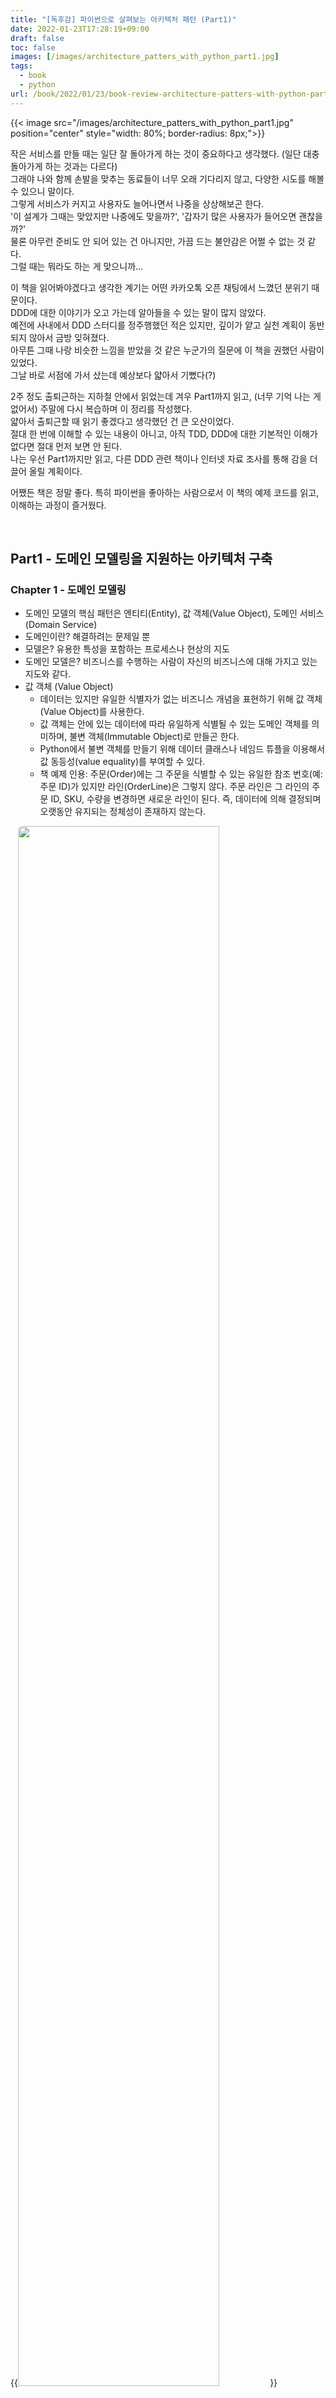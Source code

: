 ```yaml
---
title: "[독후감] 파이썬으로 살펴보는 아키텍처 패턴 (Part1)"
date: 2022-01-23T17:28:19+09:00
draft: false
toc: false
images: [/images/architecture_patters_with_python_part1.jpg]
tags:
  - book
  - python
url: /book/2022/01/23/book-review-architecture-patters-with-python-part1/
---
```

{{< image src="/images/architecture_patters_with_python_part1.jpg" position="center" style="width: 80%; border-radius: 8px;">}}

작은 서비스를 만들 때는 일단 잘 돌아가게 하는 것이 중요하다고 생각했다. (일단 대충 돌아가게 하는 것과는 다르다)  
그래야 나와 함께 손발을 맞추는 동료들이 너무 오래 기다리지 않고, 다양한 시도를 해볼 수 있으니 말이다.  
그렇게 서비스가 커지고 사용자도 늘어나면서 나중을 상상해보곤 한다.  
'이 설계가 그때는 맞았지만 나중에도 맞을까?', '갑자기 많은 사용자가 들어오면 괜찮을까?'  
물론 아무런 준비도 안 되어 있는 건 아니지만, 가끔 드는 불안감은 어쩔 수 없는 것 같다.  
그럴 때는 뭐라도 하는 게 맞으니까...  

이 책을 읽어봐야겠다고 생각한 계기는 어떤 카카오톡 오픈 채팅에서 느꼈던 분위기 때문이다.  
DDD에 대한 이야기가 오고 가는데 알아들을 수 있는 말이 많지 않았다.  
예전에 사내에서 DDD 스터디를 정주행했던 적은 있지만, 깊이가 얕고 실천 계획이 동반되지 않아서 금방 잊혀졌다.  
아무튼 그때 나랑 비슷한 느낌을 받았을 것 같은 누군가의 질문에 이 책을 권했던 사람이 있었다.  
그날 바로 서점에 가서 샀는데 예상보다 얇아서 기뻤다(?)  

2주 정도 출퇴근하는 지하철 안에서 읽었는데 겨우 Part1까지 읽고, (너무 기억 나는 게 없어서) 주말에 다시 복습하며 이 정리를 작성했다.  
얇아서 출퇴근할 때 읽기 좋겠다고 생각했던 건 큰 오산이었다.  
절대 한 번에 이해할 수 있는 내용이 아니고, 아직 TDD, DDD에 대한 기본적인 이해가 없다면 절대 먼저 보면 안 된다.  
나는 우선 Part1까지만 읽고, 다른 DDD 관련 책이나 인터넷 자료 조사를 통해 감을 더 끌어 올릴 계획이다.  

어쨌든 책은 정말 좋다. 특히 파이썬을 좋아하는 사람으로서 이 책의 예제 코드를 읽고, 이해하는 과정이 즐거웠다.  


<br/>

## Part1 - 도메인 모델링을 지원하는 아키텍처 구축
### Chapter 1 - 도메인 모델링
- 도메인 모델의 핵심 패턴은 엔티티(Entity), 값 객체(Value Object), 도메인 서비스(Domain Service)
- 도메인이란? 해결하려는 문제일 뿐
- 모델은? 유용한 특성을 포함하는 프로세스나 현상의 지도
- 도메인 모델은? 비즈니스를 수행하는 사람이 자신의 비즈니스에 대해 가지고 있는 지도와 같다.
- 값 객체 (Value Object)
  - 데이터는 있지만 유일한 식별자가 없는 비즈니스 개념을 표현하기 위해 값 객체(Value Object)를 사용한다.
  - 값 객체는 안에 있는 데이터에 따라 유일하게 식별될 수 있는 도메인 객체를 의미하며, 불변 객체(Immutable Object)로 만들곤 한다.
  - Python에서 불변 객체를 만들기 위해 데이터 클래스나 네임드 튜플을 이용해서 값 동등성(value equality)를 부여할 수 있다.
  -   책 예제 인용: 주문(Order)에는 그 주문을 식별할 수 있는 유일한 참조 번호(예: 주문 ID)가 있지만 라인(OrderLine)은 그렇지 않다. 주문 라인은 그 라인의 주문 ID, SKU, 수량을 변경하면 새로운 라인이 된다. 즉, 데이터에 의해 결정되며 오랫동안 유지되는 정체성이 존재하지 않는다.

{{<image src="https://www.cosmicpython.com/book/images/apwp_0104.png" position="center" style="width: 80%; border-radius: 8px;">}}

- 엔티티(Entity)
  - 오랫동안 유지되는 정체성이 존재하는 도메인 객체를 설명할 때 사용한다.
  - 이름을 `Name`이라는 클래스로 정의한다면 이름이 다른 `Name`객체는 서로 같지 않다. 하지만 `Name`객체를 갖는 사람(`Person`) 클래스는 영속적인 정체성(persistent identity)을 갖고 있다.
  - 따라서 값 객체와 달리 엔티티에는 정체성 동등성(identity equality)이 있다.
- 모든 것을 객체로 만들 필요가 없다.
  - 코드에서 '동사(verb)'에 해당하는 부분을 표현하려면 함수를 사용하는 것이 좋다.
  - `FooManager`, `BarBuilder`, `BazFactory` 대신 `manage_foo()`, `build_bar()`, `get_baz()`함수를 쓰는 편이 가독성이 더 좋고 표현력이 좋다.

<br/>

### Chapter 2 - 저장소 패턴 (Repository)
- 데이터 저장소를 간단하게 추상화한 것으로 이 패턴을 사용하면 모델 계층과 데이터 계층을 분리할 수 있다.
- 이 간단한 추상화는 데이터베이스의 복잡성을 감춰서 시스템을 테스트하기 더 좋게 만든다.

{{<image src="https://www.cosmicpython.com/book/images/apwp_0201.png" position="center" style="width: 80%; border-radius: 8px;">}}

- 도메인 모델에는 그 어떤 의존성도 없어야 한다.
  - 하부 구조와 관련된 문제가 도메인 모델에 지속적으로 영향을 끼쳐서 단위 테스트를 느리게 하고 도메인 모델을 변경할 능력이 감소된다. 
  - 모델을 내부에 있는 것으로 간주하고, 의존성이 내부로 들어오도록 만들어야 한다. 

{{<image src="https://www.cosmicpython.com/book/images/apwp_0203.png" position="center" style="width: 80%; border-radius: 8px;">}}

- 이 모델을 관계형 데이터베이스로 연결하려면 어떻게 해야할까?
  1. 일반적인 ORM(객체 관계 매핑) 방식: ORM에 의존하는 방식
    - ORM이 제공하는 가장 중요한 기능은 영속성 무지(persistent ignorance)다. 도메인 모델이 데이터를 어떻게 저장하는 지에 대해 알 필요가 없다는 의미다. 
    - 영속성 무지가 성립하면 특정 데이터베이스 기술에 도메인이 직접 의존하지 않도록 유지할 수 있다. 
    - 이 관점에서 ORM을 사용하는 것은 이미 DIP(의존성 역전)의 한 예다. 하드코딩한 SQL에 의존하는 대신 추상화인 ORM을 의존한다. 하지만 이것만으로 충분하지 않다.

  > 이 모델이 데이터베이스에 대해 무지하다고 말할 수 있을까? 모델 프로퍼티가 직접 데이터베이스 열과 연관되어 있는데 어떻게 저장소와 관련된 관심사를 모델로부터 분리할 수 있을까? 

  ```python
  from sqlalchemy import Column, ForeignKey, Integer, String
  from sqlalchemy.ext.declarative import declarative_base
  from sqlalchemy.orm import relationship

  Base = declarative_base()

  class Order(Base):
      id = Column(Integer, primary_key=True)

  class OrderLine(Base):
      id = Column(Integer, primary_key=True)
      sku = Column(String(250))
      qty = Integer(String(250))
      order_id = Column(Integer, ForeignKey('order.id'))
      order = relationship(Order)
  ```

  2. 의존성 역전 : 모델에 의존하는 ORM
    - 스키마를 별도로 정의하고 스키마와 도메인 모델을 상호 변환하는 매퍼(mapper)를 정의한다.

  > `start_mapper()` 함수를 호출하지 않으면 도메인 모델 클래스는 데이터베이스를 인식하지 못한다.

  ```python
  from sqlalchemy.orm import mapper, relationship

  import model  #(1)


  metadata = MetaData()

  order_lines = Table(  #(2)
      "order_lines",
      metadata,
      Column("id", Integer, primary_key=True, autoincrement=True),
      Column("sku", String(255)),
      Column("qty", Integer, nullable=False),
      Column("orderid", String(255)),
  )

  ...

  def start_mappers():
      lines_mapper = mapper(model.OrderLine, order_lines)
  ```

- 저장소 패턴 소개 
  - 저장소 패턴은 영속적 저장소를 추상화한 것이다. 모든 데이터가 메모리상에 존재하는 것처럼 데이터 접근과 관련된 세부 사항을 감춘다.
  - 가장 간단한 저장소에는 `add()`, `get()` 메서드 두 가지 밖에 없다. 이렇게 단순성을 강제로 유지하면 도메인 모델과 데이터베이스 사이의 결합을 끊을 수 있다.
  - 저장소 패턴과 ORM은 모두 Raw SQL문을 대신하는 추상화 역할을 한다. 저장소 뒤에 ORM을 쓰거나 ORM 뒤에 저장소를 쓸 필요가 없다. ORM 없이 직접 저장소를 구현하지 이유는 없다.

{{<image src="https://www.cosmicpython.com/book/images/apwp_0205.png" position="center" style="width: 80%; border-radius: 8px;">}}

  - 정리하자면, 도메인 모델은 인프라에 대해 걱정할 필요가 없어야 한다. ORM은 모델을 임포트해야 하며 모델이 ORM을 임포트해서는 안된다.
  - 저장소 패턴은 영속적 저장소에 대한 단순한 추상화다. 저장소는 컬렉션이 메모리상에 있는 객체라는 환상을 제공한다. 저장소를 사용하면 핵심 애플리케이션에는 영향을 미치 앟으면서 인프라를 이루는 세부 구조를 변경하거나 `FakeRepository`를 쉽게 작성할 수 있다.

<br/>

### Chapter 3 - 결합과 추상화
- 저장소 패턴은 영구 저장소에 대한 추상화다.
- B 컴포넌트가 깨지는 게 두려워서 A 컴포넌트를 변경할 수 없는 경우 이 두 컴포넌트가 서로 결합되어 있다고 한다.
- 지역적 결합은 좋은 것이다. 결합된 요소들 사이에 응집(cohesion)이 있다는 용어로 표현한다. 하지만 전역적 결합은 성가신 존재다. 코드를 변경하는 데 드는 비용을 증가시킨다. 

<br/>

### Chapter 4 - 플라스크 API와 서비스 계층
- 서비스 계층은 플라스크와 도메인 모델 사이에 유스 케이스를 담는 추상화 역할을 할 수 있게 한다. 
- 실제 API 엔드포인트(HTTP)와 실제 데이터베이스를 사용하는 테스트를 E2E(end to end) 테스트라고 부른다.

> 아래 코드는 플라스크 함수에서 몇 가지 오류 처리를 추가하고 있다. 
> 이렇게 할수록 점점 E2E 테스트 개수가 늘어나서 역 피라미드형 테스트가 된다. 

```python
def is_valid_sku(sku, batches):
    return sku in {b.sku for b in batches}


@app.route("/allocate", methods=["POST"])
def allocate_endpoint():
    session = get_session()
    batches = repository.SqlAlchemyRepository(session).list()
    line = model.OrderLine(
        request.json["orderid"], request.json["sku"], request.json["qty"],
    )

    if not is_valid_sku(line.sku, batches):
        return {"message": f"Invalid sku {line.sku}"}, 400

    try:
        batchref = model.allocate(line, batches)
    except model.OutOfStock as e:
        return {"message": str(e)}, 400

    session.commit()
    return {"batchref": batchref}, 201
```

- 플라스크 앱이 하는 일을 살펴보면 오케스트레이션이라고 부르는 요소가 상당 부분을 차지한다. 
- 저장소에서 여러 가지 가져오고, 데이터베이스 상태에 따라 입력을 검증하고 오류를 처리하며, 성공적인 경우 데이터를 커밋한다.
이런 작업 대부분은 웹 API 엔드포인트와 관련이 없다.
- 오케스트레이션은 E2E 테스트에서 실제로 테스트해야 하는 대상이 아니다.
- 서비스 2가지 요소로 불린다. 첫번째 애플리케이션 서비스는 다음과 같은 간단한 단계를 수행하여 애플리케이션을 제어한다.
  - 데이터베이스에서 데이터를 얻는다.
  - 도메인 모델을 업데이트한다.
  - 변경된 내용을 영속화한다.
- 두 번째 도메인 서비스는 도메인 모델에 속하지만 근본적으로 상태가 있는 엔티티나 값 객체에 속하지 않는 로직을 부르는 이름이다.

{{<image src="https://www.cosmicpython.com/book/images/apwp_0403.png" position="center" style="width: 80%; border-radius: 8px;">}}

<br/>

### Chapter 5 - 높은 기어비와 낮은 기어비의 TDD
- 서비스 계층에 대해 테스트하면 더는 도메인 모델 테스트가 필요없다.  

```python
# domain-layer test:
def test_prefers_current_stock_batches_to_shipments():
    in_stock_batch = Batch("in-stock-batch", "RETRO-CLOCK", 100, eta=None)
    shipment_batch = Batch("shipment-batch", "RETRO-CLOCK", 100, eta=tomorrow)
    line = OrderLine("oref", "RETRO-CLOCK", 10)

    allocate(line, [in_stock_batch, shipment_batch])

    assert in_stock_batch.available_quantity == 90
    assert shipment_batch.available_quantity == 100


# service-layer test:
def test_prefers_warehouse_batches_to_shipments():
    in_stock_batch = Batch("in-stock-batch", "RETRO-CLOCK", 100, eta=None)
    shipment_batch = Batch("shipment-batch", "RETRO-CLOCK", 100, eta=tomorrow)
    repo = FakeRepository([in_stock_batch, shipment_batch])
    session = FakeSession()

    line = OrderLine('oref', "RETRO-CLOCK", 10)

    services.allocate(line, repo, session)

    assert in_stock_batch.available_quantity == 90
    assert shipment_batch.available_quantity == 100
```

- 테스트가 있으면 시스템을 바꾸는데 두려움이 없다. 하지만 도메인 모델에 대한 테스트가 너무 많으면 코드 베이스를 바꿀 때마다 많은 테스트를 변경해야 하는 문제가 생긴다.
- 변하면 안 되는 시스템의 특성을 강제로 유지하기 위해 테스트를 사용한다. 예를 들어 API가 계속 200OK를 반환하는지, 데이터베이스 세션이 커밋을 하는지, 주문이 여전히 할당되는지...
- API에 대한 테스트를 작성하면 도메인 모델을 리팩터링할 때 변경해야 하는 코드의 양을 줄일 수 있다. 
  - 서비스 계층에 대한 테스트만 수행하도록 우리 자신을 제한하자.
  - 직접 모델 객체의 '사적인' 속성이나 메서드와 테스트가 직접 상호작용하지 못하게 막는다면 좀 더 자유롭게 모델을 리팩터링할 수 있다.
- 온전히 서비스 계층의 기능만 사용하는 서비스 계층 테스트를 작성하면 도메인에 대한 의존 관계를 모두 제거할 수 있다.
  - 일반적으로 서비스 계층 테스트에서 도메인 계층에 있는 요소가 필요하다면 이는 서비스 계층이 완전하지 않다는 의미

```python
# tests/unit/test_services.py
def test_add_batch():
    repo, session = FakeRepository([]), FakeSession()
    services.add_batch("b1", "CRUNCHY-ARMCHAIR", 100, None, repo, session)
    assert repo.get("b1") is not None
    assert session.committed

# service_layer/services.py
def add_batch(
    ref: str, sku: str, qty: int, eta: Optional[date],
    repo: AbstractRepository, session,
) -> None:
    repo.add(model.Batch(ref, sku, qty, eta))
    session.commit()


def allocate(
    orderid: str, sku: str, qty: int,
    repo: AbstractRepository, session
) -> str:
```

- 서비스 계층을 도메인 객체가 아니라 원시 타입을 바탕으로 작성하라

```python

# 이전: allocate는 도메인 객체를 받는다 (service_layer/services.py)
def allocate(line: OrderLine, repo: AbstractRepository, session) -> str:
  pass

# 이후: allocate는 문자열과 정수를 받는다 
def allocate(
    orderid: str, sku: str, qty: int,
    repo: AbstractRepository, session
) -> str:
  pass
```

- 이상적인 경우 테스트해야 할 모든 서비스를 오직 서비스 계층을 기반으로 테스트할 수 있다.

<br/>

### Chapter 6 - 작업 단위 패턴 (UoW)
- 저장소와 서비스 계층 패턴을 하나로 묶어 주는 마지막 퍼즐은 Unit of Work(UoW) 패턴이다.
- 저장소 패턴이 영속적 저장소 개념에 대한 추상화라면 UoW는 원자적 연산(Atomic operation) 개념의 추상화다.
- UoW 패턴을 사용하면 서비스 계층과 데이터 계층을 완전히 분리할 수 있다.

> ▼ UoW가 없는 경우: API는 서비스 계층, 저장소 계층, 데이터베이스와 직접 소통한다.

{{<image src="https://www.cosmicpython.com/book/images/apwp_0601.png" position="center" style="width: 80%; border-radius: 8px;">}}

> ▼ UoW가 있는 경우 : UoW가 데이터베이스 상태를 관리한다.

{{<image src="https://www.cosmicpython.com/book/images/apwp_0602.png" position="center" style="width: 80%; border-radius: 8px;">}}

- 이 작업은 파이썬의 컨텍스트 매니저를 이용해서 만들 수 있다.

```python
# src/allocation/service_layer/unit_of_work.py

DEFAULT_SESSION_FACTORY = sessionmaker(  #(1)
    bind=create_engine(
        config.get_postgres_uri(),
    )
)


class SqlAlchemyUnitOfWork(AbstractUnitOfWork):
    def __init__(self, session_factory=DEFAULT_SESSION_FACTORY):
        self.session_factory = session_factory  #(1)

    def __enter__(self):
        self.session = self.session_factory()  # type: Session  #(2)
        self.batches = repository.SqlAlchemyRepository(self.session)  #(2)
        return super().__enter__()

    def __exit__(self, *args):
        super().__exit__(*args)
        self.session.close()  #(3)

    def commit(self):  #(4)
        self.session.commit()

    def rollback(self):  #(4)
        self.session.rollback()
```

- UoW를 사용해서 만든 서비스 계층

```python
# src/allocation/service_layer/services.py)

def add_batch(
    ref: str, sku: str, qty: int, eta: Optional[date],
    uow: unit_of_work.AbstractUnitOfWork,  #(1)
):
    with uow:
        uow.batches.add(model.Batch(ref, sku, qty, eta))
        uow.commit()


def allocate(
    orderid: str, sku: str, qty: int,
    uow: unit_of_work.AbstractUnitOfWork,  #(1)
) -> str:
    line = OrderLine(orderid, sku, qty)
    with uow:
        batches = uow.batches.list()
        if not is_valid_sku(line.sku, batches):
            raise InvalidSku(f"Invalid sku {line.sku}")
        batchref = model.allocate(line, batches)
        uow.commit()
    return batchref
```
- UoW 패턴은 데이터 무결성 중심의 추상화다.
- 도메인 모델의 일관성을 강화하고 성능을 향상시킬 때 도움이 된다. 
- 파이썬의 콘텍스트 매니저는 원자적으로 한 그룹으로 묶어야 하는 코드 블록을 시각적으로 쉽게 볼 수 있게 해준다.
  - 트랜잭션 시작과 끝을 명시적으로 제어할 수 있다.
  - 트랜잭션 말고도 이벤트, 메시지 버스를 사용할 때도 원자성은 도움이 된다.
  - 하지만 ORM이 이미 원자성의 좋은 추상화를 제공할 수도 있다. 

<br/>

### Chapter 7 - 애그리게이트와 일관성 경계
- 도메인 객체가 개념적으로나 영속적 저장소 안에서 내부적으로 일관성을 유지하는 방법, 일관성 경계(Consistency boundary)
- 애그리게이트(Aggregate)는 다른 도메인 객체들을 포함하며 이 객체 컬렉션 전체를 한꺼번에 다룰 수 있게 해주는 도메인 객체
  - 데이터 변경이라는 목적을 위해 한 단위로 취급할 수 있는 연관된 객체의 묶음 (에릭 에번스, 도메인 주도 설계)
- 애그리게이트에 잇는 객체를 변경하는 유일한 방법은 애그리게이트와 그 안의 객체 전체를 불러와서 애그리게이트 자체에 대해 메서드를 호출하는 것
- 모델이 복잡해지고 엔티티와 값 객체가 늘어나면서 서로 참조가 얽히고설킨다. 그래서 누가 어떤 객체를 변경할 수 있는지 추적하기 어려워진다.
  - 모델 안에 컬렉션이 있으면 어떤 엔티티를 선정해서 그 엔티티와 관련된 모든 객체를 변경할 수 있는 단일 진입점으로 삼으면 좋다. 
  - 예를 들면 쇼핑몰의 '장바구니'는 한 단위로 다뤄야 하는 상품들로 이루어진 컬렉션이다. 각 장바구니는 자신만의 불변조건을 유지할 책임을 담당하는 동시성 경계다.

<br/>

### 마무리
{{<image src="https://www.cosmicpython.com/book/images/apwp_0705.png" position="center" style="width: 80%; border-radius: 8px;">}}

<br/>

---
## 참고 자료
- [Building an Architecture to Support Domain Modeling](https://www.cosmicpython.com/book/part1.html)
- [FastAPI Microservice Patterns: Domain Driven Design | by Florian Kromer | Medium](https://florian-kromer.medium.com/fastapi-microservice-patterns-domain-driven-design-e99f6f475691)

